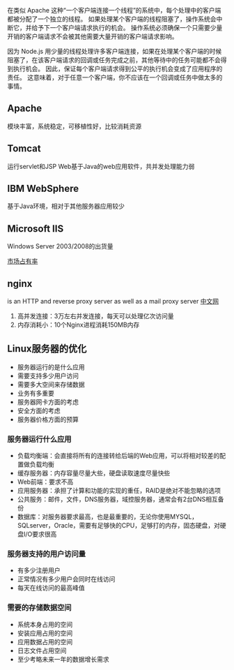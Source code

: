在类似 Apache 这种“一个客户端连接一个线程”的系统中，每个处理中的客户端都被分配了一个独立的线程。 如果处理某个客户端的线程阻塞了，操作系统会中断它，并给予下一个客户端请求执行的机会。 操作系统必须确保一个只需要少量开销的客户端请求不会被其他需要大量开销的客户端请求影响。

因为 Node.js 用少量的线程处理许多客户端连接，如果在处理某个客户端的时候阻塞了，在该客户端请求的回调或任务完成之前，其他等待中的任务可能都不会得到执行机会。 因此，保证每个客户端请求得到公平的执行机会变成了应用程序的责任。 这意味着，对于任意一个客户端，你不应该在一个回调或任务中做太多的事情。

## Apache
模块丰富，系统稳定，可移植性好，比较消耗资源

## Tomcat
运行servlet和JSP Web基于Java的web应用软件，共并发处理能力弱

## IBM WebSphere
基于Java环境，相对于其他服务器应用较少

## Microsoft IIS
Windows Server 2003/2008的出货量

[市场占有率](https://news.netcraft.com/)

## nginx
is an HTTP and reverse proxy server as well as a mail proxy
server
[中文网](http://www.nginx.cn/doc/)
1. 高并发连接：3万左右并发连接，每天可以处理亿次访问量
2. 内存消耗小：10个Nginx进程消耗150MB内存

## Linux服务器的优化
* 服务器运行的是什么应用
* 需要支持多少用户访问
* 需要多大空间来存储数据
* 业务有多重要
* 服务器网卡方面的考虑
* 安全方面的考虑
* 服务器价格方面的预算

### 服务器运行什么应用
* 负载均衡端：会直接将所有的连接转给后端的Web应用，可以将相对较差的配置做负载均衡
* 缓存服务器：内存容量尽量大些，硬盘读取速度尽量快些
* Web前端：要求不高
* 应用服务器：承担了计算和功能的实现的重任，RAID是绝对不能忽略的选项
* 公共服务：邮件，文件，DNS服务器，域控服务器，通常会有2台DNS相互备份
* 数据库：对服务器要求最高，也是最重要的，无论你使用MYSQL，SQLserver，Oracle，需要有足够快的CPU，足够打的内存，固态硬盘，对硬盘I/O要求很高

### 服务器支持的用户访问量
* 有多少注册用户
* 正常情况有多少用户会同时在线访问
* 每天在线访问的最高峰值

### 需要的存储数据空间
* 系统本身占用的空间
* 安装应用占用的空间
* 应用数据占用的空间
* 日志文件占用空间
* 至少考略未来一年的数据增长需求







